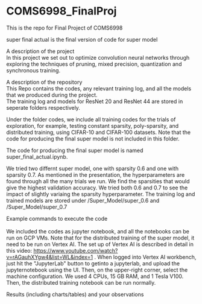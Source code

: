 # COMS6998_FinalProj
This is the repo for Final Project of COMS6998

super final actual is the final version of code for super model


A description of the project  <br>
In this project we set out to optimize convolution neural networks through exploring the techniques of pruning, mixed precision, quantization and synchronous training. 


A description of the repository <br>
This Repo contains the codes, any relevant training log, and all the models that we produced during the project. <br>
The training log and models for ResNet 20 and ResNet 44 are stored in seperate folders respectively.<br>

Under the folder codes, we include all training codes for the trials of exploration, for example, testing constant sparsity, poly-sparsity, and distributed training, using CIFAR-10 and CIFAR-100 datasets. Note that the code for producing the final super model is not included in this folder. <br>

The code for producing the final super model is named super_final_actual.ipynb. <br>

We tried two differnt super model, one with sparsity 0.6 and one with sparsity 0.7. As mentioned in the presentation, the hyperparameters are found through all the many trials we run. We find the sparsities that would give the highest validation accuracy. We tried both 0.6 and 0.7 to see the impact of slightly variaing the sparsity hyperparameter. The training log and trained models are stored under /Super_Model/super_0.6 and  /Super_Model/super_0.7 <br>




Example commands to execute the code   <br>     
We included the codes as jupyter notebook, and all the notebooks can be run on GCP VMs. Note that for the distributed training of the super model, it need to be run on Vertex AI. The set up of Vertex AI is described in detail in this video: https://www.youtube.com/watch?v=rAGauhXYgw4&list=WL&index=1 . When logged into Vertex AI workbench, just hit the "JupyterLab" button to getinto a jupyterlab, and upload the jupyternotebook using the UI. Then, on the upper-right corner, select the machine configuration. We used 4 CPUs, 15 GB RAM, and 1 Tesla V100. Then, the distributed training notebook can be run normally.<br>

Results (including charts/tables) and your observations  <br>

